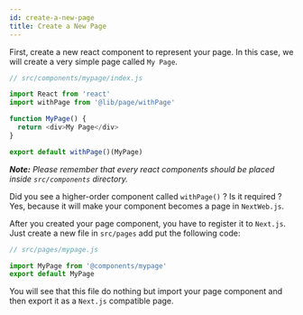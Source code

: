 ```yaml
---
id: create-a-new-page
title: Create a New Page
---
```


First, create a new react component to represent your page. In this case, we will create a very simple page called ```My Page```.

```javascript
// src/components/mypage/index.js

import React from 'react'
import withPage from '@lib/page/withPage'

function MyPage() {
  return <div>My Page</div>
}

export default withPage()(MyPage)

```
***Note:*** *Please remember that every react components should be placed inside ```src/components``` directory.*

Did you see a higher-order component called ```withPage()``` ? Is it required ? Yes, because it will make your component becomes a page in ```NextWeb.js```.

After you created your page component, you have to register it to ```Next.js```. Just create a new file in ```src/pages``` add put the following code:

```javascript
// src/pages/mypage.js

import MyPage from '@components/mypage'
export default MyPage
```
You will see that this file do nothing but import your page component and then export it as a ```Next.js``` compatible page.